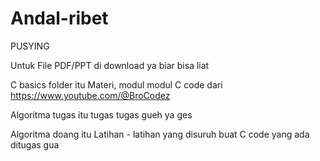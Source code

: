 # Andal-ribet
PUSYING

Untuk File PDF/PPT di download ya biar bisa liat

C basics folder itu Materi, modul modul C code dari https://www.youtube.com/@BroCodez

Algoritma tugas itu tugas tugas gueh ya ges

Algoritma doang itu Latihan - latihan yang disuruh buat C code yang ada ditugas gua
